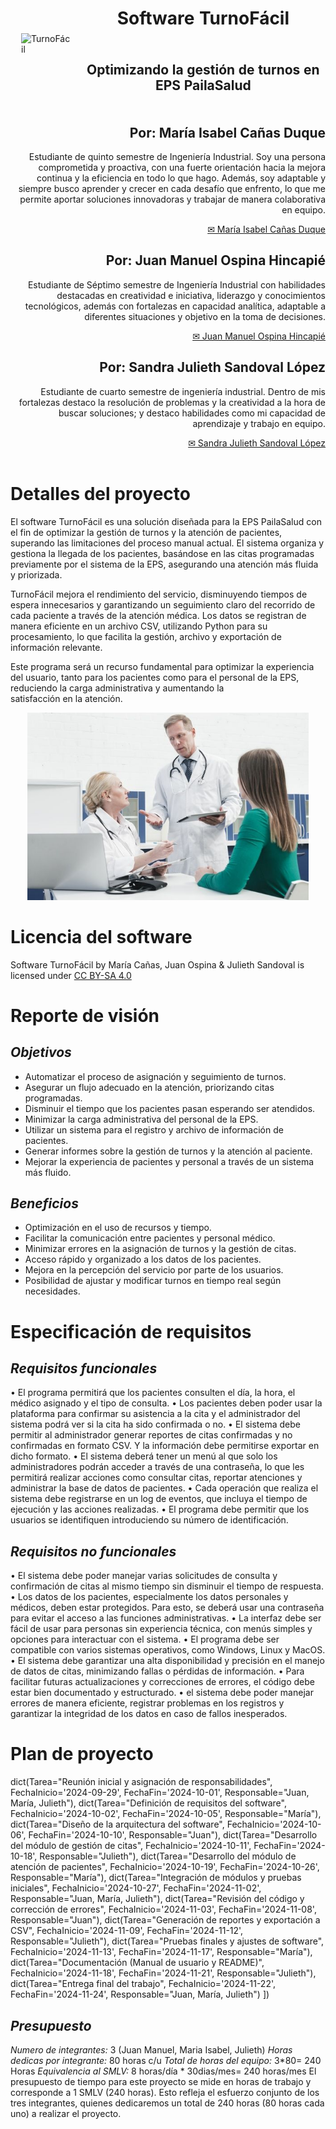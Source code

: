 <div align="center">
<table>
    <thead>
        <tr>
            <td rowspan="3">
                <img alt="TurnoFácil" height="200px" src="https://raw.githubusercontent.com/mariaisabelcd/Trabajo-Final/refs/heads/main/images/logo%20turnof%C3%A1cil.png" hspace="10px" vspace="0px">
            </td>
            <td align="center">
                <h1><b>Software TurnoFácil</b></h1>
            </td>
        </tr>
        <tr>
            <td align="center">
                <h2><b>Optimizando la gestión de turnos en EPS PailaSalud</b></h2>
            </td>
        </tr>
    </thead>
</table>
</div>


<div align="right">
<h2> <b> Por: María Isabel Cañas Duque </b> </h2>
<p> Estudiante de quinto semestre de Ingeniería Industrial. Soy una persona comprometida y proactiva, con una fuerte orientación hacia la mejora continua y la eficiencia en todo lo que hago. Además, soy adaptable y siempre busco aprender y crecer en cada desafío que enfrento, lo que me permite aportar soluciones innovadoras y trabajar de manera colaborativa en equipo. </p>
<a href="mailto:maria.canasd@udea.edu.co"> ✉ María Isabel Cañas Duque </a>

<h2> <b> Por: Juan Manuel Ospina Hincapié </b> </h2>
<p> Estudiante de Séptimo semestre de Ingeniería Industrial con habilidades destacadas en creatividad e iniciativa, liderazgo y conocimientos tecnológicos, además con fortalezas en capacidad analítica, adaptable a diferentes situaciones y objetivo en la toma de decisiones. </p>
<a href="mailto:juan.ospina27@udea.edu.co"> ✉ Juan Manuel Ospina Hincapié </a>

<h2> <b> Por: Sandra Julieth Sandoval López </b> </h2>
<p> Estudiante de cuarto semestre de ingeniería industrial. Dentro de mis fortalezas destaco la resolución de problemas y la creatividad a la hora de buscar soluciones; y destaco habilidades como mi capacidad de aprendizaje y trabajo en equipo. </p>
<a href="mailto:julieth.sandoval@udea.edu.co"> ✉ Sandra Julieth Sandoval López </a>

</div>

<br>

# **Detalles del proyecto**
El software TurnoFácil es una solución diseñada para la EPS PailaSalud con el fin de optimizar la gestión de turnos y la atención de pacientes, superando las limitaciones del proceso manual actual. El sistema organiza y gestiona la llegada de los pacientes, basándose en las citas programadas previamente por el sistema de la EPS, asegurando una atención más fluida y priorizada.

TurnoFácil mejora el rendimiento del servicio, disminuyendo tiempos de espera innecesarios y garantizando un seguimiento claro del recorrido de cada paciente a través de la atención médica. Los datos se registran de manera eficiente en un archivo CSV, utilizando Python para su procesamiento, lo que facilita la gestión, archivo y exportación de información relevante.

Este programa será un recurso fundamental para optimizar la experiencia del usuario, tanto para los pacientes como para el personal de la EPS, reduciendo la carga administrativa y aumentando la satisfacción en la atención.

<div align="center">
    <img alt="Imagen representativa del proyecto" height="300px" src="https://raw.githubusercontent.com/mariaisabelcd/Trabajo-Final/refs/heads/main/images/atenci%C3%B3n%20turnof%C3%A1cil.jpg" hspace="10px" vspace="0px">
</div>

# **Licencia del software**
<p xmlns:cc="http://creativecommons.org/ns#" xmlns:dct="http://purl.org/dc/terms/"><span property="dct:title">Software TurnoFácil</span> by <span property="cc:attributionName">María Cañas, Juan Ospina & Julieth Sandoval</span> is licensed under <a href="https://creativecommons.org/licenses/by-sa/4.0/?ref=chooser-v1" target="_blank" rel="license noopener noreferrer" style="display:inline-block;">CC BY-SA 4.0<img style="height:22px!important;margin-left:3px;vertical-align:text-bottom;" src="https://mirrors.creativecommons.org/presskit/icons/cc.svg?ref=chooser-v1" alt=""><img style="height:22px!important;margin-left:3px;vertical-align:text-bottom;" src="https://mirrors.creativecommons.org/presskit/icons/by.svg?ref=chooser-v1" alt=""><img style="height:22px!important;margin-left:3px;vertical-align:text-bottom;" src="https://mirrors.creativecommons.org/presskit/icons/sa.svg?ref=chooser-v1" alt=""></a></p>

# **Reporte de visión**

## *Objetivos*
- Automatizar el proceso de asignación y seguimiento de turnos.
- Asegurar un flujo adecuado en la atención, priorizando citas programadas.
- Disminuir el tiempo que los pacientes pasan esperando ser atendidos.
- Minimizar la carga administrativa del personal de la EPS.
- Utilizar un sistema para el registro y archivo de información de pacientes.
- Generar informes sobre la gestión de turnos y la atención al paciente.
- Mejorar la experiencia de pacientes y personal a través de un sistema más fluido.

## *Beneficios*
- Optimización en el uso de recursos y tiempo.
- Facilitar la comunicación entre pacientes y personal médico.
- Minimizar errores en la asignación de turnos y la gestión de citas.
- Acceso rápido y organizado a los datos de los pacientes.
- Mejora en la percepción del servicio por parte de los usuarios.
- Posibilidad de ajustar y modificar turnos en tiempo real según necesidades.


# **Especificación de requisitos**

## *Requisitos funcionales*
•	El programa permitirá que los pacientes consulten el día, la hora, el médico asignado y el tipo de consulta.
•	Los pacientes deben poder usar la plataforma para confirmar su asistencia a la cita y el administrador del sistema podrá ver si la cita ha sido confirmada o no.
•	El sistema debe permitir al administrador generar reportes de citas confirmadas y no confirmadas en formato CSV. Y la información debe permitirse exportar en dicho formato.
•	El sistema deberá tener un menú al que solo los administradores podrán acceder a través de una contraseña, lo que les permitirá realizar acciones como consultar citas, reportar atenciones y administrar la base de datos de pacientes.
•	Cada operación que realiza el sistema debe registrarse en un log de eventos, que incluya el tiempo de ejecución y las acciones realizadas.
•	El programa debe permitir que los usuarios se identifiquen introduciendo su número de identificación.

## *Requisitos no funcionales*
•	El sistema debe poder manejar varias solicitudes de consulta y confirmación de citas al mismo tiempo sin disminuir el tiempo de respuesta.
•	Los datos de los pacientes, especialmente los datos personales y médicos, deben estar protegidos. Para esto, se deberá usar una contraseña para evitar el acceso a las funciones administrativas.
•	La interfaz debe ser fácil de usar para personas sin experiencia técnica, con menús simples y opciones para interactuar con el sistema.
•	El programa debe ser compatible con varios sistemas operativos, como Windows, Linux y MacOS.
•	El sistema debe garantizar una alta disponibilidad y precisión en el manejo de datos de citas, minimizando fallas o pérdidas de información.
•	Para facilitar futuras actualizaciones y correcciones de errores, el código debe estar bien documentado y estructurado.
•	el sistema debe poder manejar errores de manera eficiente, registrar problemas en los registros y garantizar la integridad de los datos en caso de fallos inesperados.

# **Plan de proyecto**

dict(Tarea="Reunión inicial y asignación de responsabilidades", FechaInicio='2024-09-29', FechaFin='2024-10-01', Responsable="Juan, María, Julieth"),
dict(Tarea="Definición de requisitos del software", FechaInicio='2024-10-02', FechaFin='2024-10-05', Responsable="María"),
dict(Tarea="Diseño de la arquitectura del software", FechaInicio='2024-10-06', FechaFin='2024-10-10', Responsable="Juan"),
dict(Tarea="Desarrollo del módulo de gestión de citas", FechaInicio='2024-10-11', FechaFin='2024-10-18', Responsable="Julieth"),
dict(Tarea="Desarrollo del módulo de atención de pacientes", FechaInicio='2024-10-19', FechaFin='2024-10-26', Responsable="María"),
dict(Tarea="Integración de módulos y pruebas iniciales", FechaInicio='2024-10-27', FechaFin='2024-11-02', Responsable="Juan, María, Julieth"),
dict(Tarea="Revisión del código y corrección de errores", FechaInicio='2024-11-03', FechaFin='2024-11-08', Responsable="Juan"),
dict(Tarea="Generación de reportes y exportación a CSV", FechaInicio='2024-11-09', FechaFin='2024-11-12', Responsable="Julieth"),
dict(Tarea="Pruebas finales y ajustes de software", FechaInicio='2024-11-13', FechaFin='2024-11-17', Responsable="María"),
dict(Tarea="Documentación (Manual de usuario y README)", FechaInicio='2024-11-18', FechaFin='2024-11-21', Responsable="Julieth"),
dict(Tarea="Entrega final del trabajo", FechaInicio='2024-11-22', FechaFin='2024-11-24', Responsable="Juan, María, Julieth")
])

## *Presupuesto*
*Numero de integrantes:* 3 (Juan Manuel, Maria Isabel, Julieth)
*Horas dedicas por integrante:* 80 horas c/u
*Total de horas del equipo:* 3*80= 240 Horas 
*Equivalencia al SMLV:* 8 horas/día * 30dias/mes= 240 horas/mes
El presupuesto de tiempo para este proyecto se mide en horas de trabajo y corresponde a 1 SMLV (240 horas). Esto refleja el esfuerzo conjunto de los tres integrantes, quienes dedicaremos un total de 240 horas (80 horas cada uno) a realizar el proyecto.
